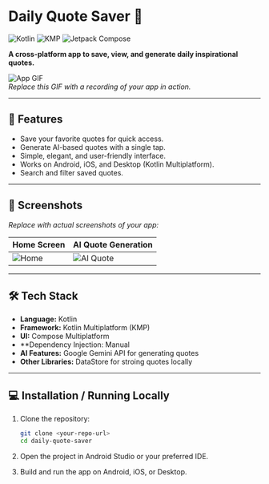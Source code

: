 # Daily Quote Saver 🌟

![Kotlin](https://kotlinlang.org/)
![KMP](https://img.shields.io/badge/Kotlin%20Multiplatform-7F52FF?style=for-the-badge)
![Jetpack Compose](https://img.shields.io/badge/Jetpack%20Compose-4285F4?style=for-the-badge&logo=android&logoColor=white)

**A cross-platform app to save, view, and generate daily inspirational quotes.**  

![App GIF](path/to/your-app-gif.gif)  
*Replace this GIF with a recording of your app in action.*

---

## 🚀 Features

- Save your favorite quotes for quick access.  
- Generate AI-based quotes with a single tap.  
- Simple, elegant, and user-friendly interface.  
- Works on Android, iOS, and Desktop (Kotlin Multiplatform).  
- Search and filter saved quotes.  

---

## 📸 Screenshots

*Replace with actual screenshots of your app:*  

| Home Screen | AI Quote Generation |
|-------------|-------------------|
| ![Home](path/to/home-screenshot.png) | ![AI Quote](path/to/ai-quote-screenshot.png) |

---

## 🛠 Tech Stack

- **Language:** Kotlin  
- **Framework:** Kotlin Multiplatform (KMP)  
- **UI:** Compose Multiplatform 
- **Dependency Injection: Manual  
- **AI Features:** Google Gemini API for generating quotes  
- **Other Libraries:** DataStore for stroing quotes locally  

---

## 💻 Installation / Running Locally

1. Clone the repository:  
   ```bash
   git clone <your-repo-url>
   cd daily-quote-saver 
2. Open the project in Android Studio or your preferred IDE.

3. Build and run the app on Android, iOS, or Desktop.

